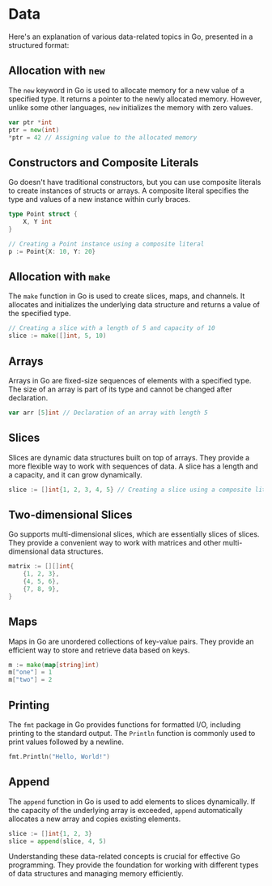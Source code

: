 # Data

Here's an explanation of various data-related topics in Go, presented in a structured format:

## Allocation with `new`

The `new` keyword in Go is used to allocate memory for a new value of a specified type. It returns a pointer to the newly allocated memory. However, unlike some other languages, `new` initializes the memory with zero values.

```go
var ptr *int
ptr = new(int)
*ptr = 42 // Assigning value to the allocated memory
```

## Constructors and Composite Literals

Go doesn't have traditional constructors, but you can use composite literals to create instances of structs or arrays. A composite literal specifies the type and values of a new instance within curly braces.

```go
type Point struct {
    X, Y int
}

// Creating a Point instance using a composite literal
p := Point{X: 10, Y: 20}
```

## Allocation with `make`

The `make` function in Go is used to create slices, maps, and channels. It allocates and initializes the underlying data structure and returns a value of the specified type.

```go
// Creating a slice with a length of 5 and capacity of 10
slice := make([]int, 5, 10)
```

## Arrays

Arrays in Go are fixed-size sequences of elements with a specified type. The size of an array is part of its type and cannot be changed after declaration.

```go
var arr [5]int // Declaration of an array with length 5
```

## Slices

Slices are dynamic data structures built on top of arrays. They provide a more flexible way to work with sequences of data. A slice has a length and a capacity, and it can grow dynamically.

```go
slice := []int{1, 2, 3, 4, 5} // Creating a slice using a composite literal
```

## Two-dimensional Slices

Go supports multi-dimensional slices, which are essentially slices of slices. They provide a convenient way to work with matrices and other multi-dimensional data structures.

```go
matrix := [][]int{
    {1, 2, 3},
    {4, 5, 6},
    {7, 8, 9},
}
```

## Maps

Maps in Go are unordered collections of key-value pairs. They provide an efficient way to store and retrieve data based on keys.

```go
m := make(map[string]int)
m["one"] = 1
m["two"] = 2
```

## Printing

The `fmt` package in Go provides functions for formatted I/O, including printing to the standard output. The `Println` function is commonly used to print values followed by a newline.

```go
fmt.Println("Hello, World!")
```

## Append

The `append` function in Go is used to add elements to slices dynamically. If the capacity of the underlying array is exceeded, `append` automatically allocates a new array and copies existing elements.

```go
slice := []int{1, 2, 3}
slice = append(slice, 4, 5)
```

Understanding these data-related concepts is crucial for effective Go programming. They provide the foundation for working with different types of data structures and managing memory efficiently.
